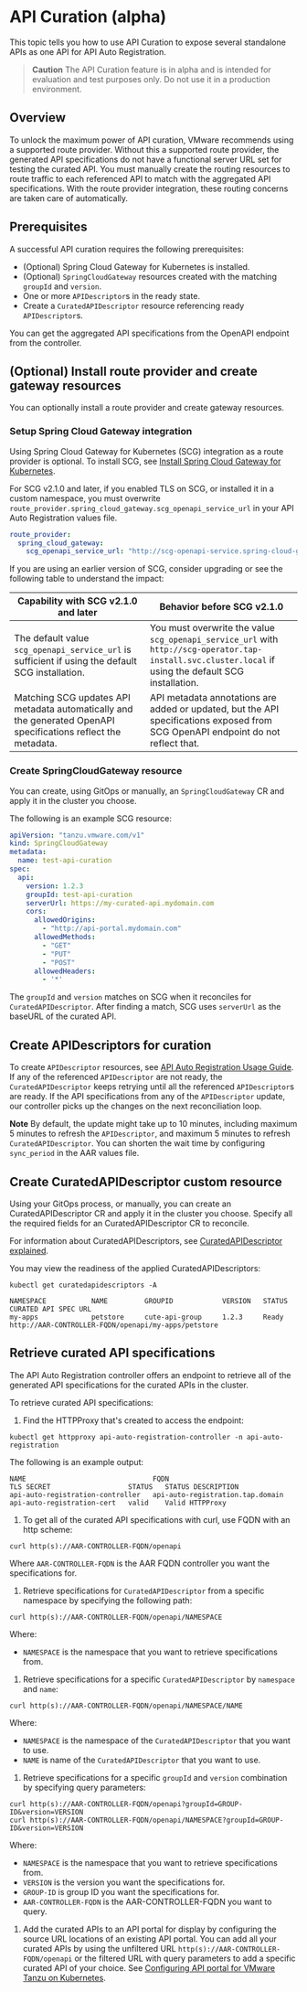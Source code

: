 # API Curation (alpha)

This topic tells you how to use API Curation to expose several standalone APIs as one API for
API Auto Registration.

> **Caution** The API Curation feature is in alpha and is intended for evaluation and test purposes
> only. Do not use it in a production environment.

## <a id='overview'></a> Overview

To unlock the maximum power of API curation, VMware recommends using a supported route provider.
Without this a supported route provider, the generated API specifications do not have a functional server URL set for
testing the curated API. You must manually create the routing resources to route traffic to each
referenced API to match with the aggregated API specifications. With the route provider integration,
these routing concerns are taken care of automatically.

## <a id='prerecs'></a> Prerequisites

A successful API curation requires the following prerequisites:

- (Optional) Spring Cloud Gateway for Kubernetes is installed.
- (Optional) `SpringCloudGateway` resources created with the matching `groupId` and `version`.
- One or more `APIDescriptor`s in the ready state.
- Create a `CuratedAPIDescriptor` resource referencing ready `APIDescriptor`s.

You can get the aggregated API specifications from the OpenAPI endpoint from the controller.

## <a id='create-route-provider'></a>(Optional) Install route provider and create gateway resources

You can optionally install a route provider and create gateway resources.

### <a id='setup-scg'></a>Setup Spring Cloud Gateway integration

Using Spring Cloud Gateway for Kubernetes (SCG) integration as a route provider is optional.
To install SCG, see [Install Spring Cloud Gateway for Kubernetes](../spring-cloud-gateway/install-spring-cloud-gateway.hbs.md).

For SCG v2.1.0 and later, if you enabled TLS on SCG, or installed it in a custom namespace,
you must overwrite `route_provider.spring_cloud_gateway.scg_openapi_service_url` in your
API Auto Registration values file.

```yaml
route_provider:
  spring_cloud_gateway:
    scg_openapi_service_url: "http://scg-openapi-service.spring-cloud-gateway.svc.cluster.local" # default value
```

If you are using an earlier version of SCG, consider upgrading or see the following table to
understand the impact:

| Capability with SCG v2.1.0 and later | Behavior before SCG v2.1.0 |
| --- | --- |
| The default value `scg_openapi_service_url` is sufficient if using the default SCG installation. | You must overwrite the value `scg_openapi_service_url` with `http://scg-operator.tap-install.svc.cluster.local` if using the default SCG installation. |
| Matching SCG updates API metadata automatically and the generated OpenAPI specifications reflect the metadata. | API metadata annotations are added or updated, but the API specifications exposed from SCG OpenAPI endpoint do not reflect that. |

### <a id='create-scg'></a>Create SpringCloudGateway resource

You can create, using GitOps or manually, an `SpringCloudGateway` CR and apply it in the
cluster you choose.

The following is an example SCG resource:

```yaml
apiVersion: "tanzu.vmware.com/v1"
kind: SpringCloudGateway
metadata:
  name: test-api-curation
spec:
  api:
    version: 1.2.3
    groupId: test-api-curation
    serverUrl: https://my-curated-api.mydomain.com
    cors:
      allowedOrigins:
        - "http://api-portal.mydomain.com"
      allowedMethods:
        - "GET"
        - "PUT"
        - "POST"
      allowedHeaders:
        - '*'
```

The `groupId` and `version` matches on SCG when it reconciles for `CuratedAPIDescriptor`.
After finding a match, SCG uses `serverUrl` as the baseURL of the curated API.

## <a id='api-descriptors-curation'></a>Create APIDescriptors for curation

To create `APIDescriptor` resources, see [API Auto Registration Usage Guide](./usage.hbs.md).
If any of the referenced `APIDescriptor` are not ready, the `CuratedAPIDescriptor` keeps retrying
until all the referenced `APIDescriptor`s are ready. If the API specifications from any of the `APIDescriptor`
update, our controller picks up the changes on the next reconciliation loop.

**Note** By default, the update might take up to 10 minutes, including
maximum 5 minutes to refresh the `APIDescriptor`, and maximum 5 minutes to refresh `CuratedAPIDescriptor`.
You can shorten the wait time by configuring `sync_period` in the AAR values file.

## <a id='curated-api-descriptor'></a>Create CuratedAPIDescriptor custom resource

Using your GitOps process, or manually, you can create an CuratedAPIDescriptor CR and apply it in the
cluster you choose. Specify all the required fields for an CuratedAPIDescriptor CR to reconcile.

For information about CuratedAPIDescriptors, see [CuratedAPIDescriptor explained](./key-concepts.hbs.md#curated-api-descriptor).

You may view the readiness of the applied CuratedAPIDescriptors:

```console
kubectl get curatedapidescriptors -A

NAMESPACE           NAME         GROUPID            VERSION   STATUS   CURATED API SPEC URL
my-apps             petstore     cute-api-group     1.2.3     Ready    http://AAR-CONTROLLER-FQDN/openapi/my-apps/petstore
```

## <a id='retrieve-api-specs'></a>Retrieve curated API specifications

The API Auto Registration controller offers an endpoint to retrieve all of the generated API specifications
for the curated APIs in the cluster. 

To retrieve curated API specifications:

1. Find the HTTPProxy that's created to access the endpoint:

  ```console
  kubectl get httpproxy api-auto-registration-controller -n api-auto-registration
  ```

  The following is an example output:

  ```console
  NAME                               FQDN                              TLS SECRET                   STATUS   STATUS DESCRIPTION
  api-auto-registration-controller   api-auto-registration.tap.domain  api-auto-registration-cert   valid    Valid HTTPProxy
  ```

1. To get all of the curated API specifications with curl, use FQDN with an http scheme:

  ```console
  curl http(s)://AAR-CONTROLLER-FQDN/openapi
  ```

  Where `AAR-CONTROLLER-FQDN` is the AAR FQDN controller you want the specifications for.

1. Retrieve specifications for `CuratedAPIDescriptor` from a specific namespace by specifying the following path:

  ```console
  curl http(s)://AAR-CONTROLLER-FQDN/openapi/NAMESPACE
  ```

  Where:

  - `NAMESPACE` is the namespace that you want to retrieve specifications from.

1. Retrieve specifications for a specific `CuratedAPIDescriptor` by `namespace` and `name`:

  ```console
  curl http(s)://AAR-CONTROLLER-FQDN/openapi/NAMESPACE/NAME
  ```

  Where:

  - `NAMESPACE` is the namespace of the `CuratedAPIDescriptor` that you want to use.
  - `NAME` is name of the `CuratedAPIDescriptor` that you want to use.

1. Retrieve specifications for a specific `groupId` and `version` combination by specifying
query parameters:

  ```console
  curl http(s)://AAR-CONTROLLER-FQDN/openapi?groupId=GROUP-ID&version=VERSION
  curl http(s)://AAR-CONTROLLER-FQDN/openapi/NAMESPACE?groupId=GROUP-ID&version=VERSION
  ```

  Where:

  - `NAMESPACE` is the namespace that you want to retrieve specifications from.
  - `VERSION` is the version you want the specifications for.
  - `GROUP-ID` is group ID you want the specifications for.
  - `AAR-CONTROLLER-FQDN` is the AAR-CONTROLLER-FQDN you want to query.

1. Add the curated APIs to an API portal for display by configuring the source URL
locations of an existing API portal.
You can add all your curated APIs by using the unfiltered URL `http(s)://AAR-CONTROLLER-FQDN/openapi`
or the filtered URL with query parameters to add a specific curated API of your choice.
See [Configuring API portal for VMware Tanzu on Kubernetes](https://docs.vmware.com/en/API-portal-for-VMware-Tanzu/1.4/api-portal/GUID-configuring-k8s-basics.html#modifying-openapi-source-url-locations).
